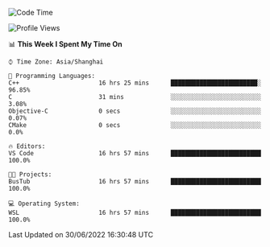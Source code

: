 <!--START_SECTION:waka-->
![Code Time](http://img.shields.io/badge/Code%20Time-152%20hrs%2018%20mins-blue)

![Profile Views](http://img.shields.io/badge/Profile%20Views-0-blue)

📊 **This Week I Spent My Time On** 

```text
⌚︎ Time Zone: Asia/Shanghai

💬 Programming Languages: 
C++                      16 hrs 25 mins      ████████████████████████░   96.85% 
C                        31 mins             ░░░░░░░░░░░░░░░░░░░░░░░░░   3.08% 
Objective-C              0 secs              ░░░░░░░░░░░░░░░░░░░░░░░░░   0.07% 
CMake                    0 secs              ░░░░░░░░░░░░░░░░░░░░░░░░░   0.0%

🔥 Editors: 
VS Code                  16 hrs 57 mins      █████████████████████████   100.0%

🐱‍💻 Projects: 
BusTub                   16 hrs 57 mins      █████████████████████████   100.0%

💻 Operating System: 
WSL                      16 hrs 57 mins      █████████████████████████   100.0%

```


 Last Updated on 30/06/2022 16:30:48 UTC
<!--END_SECTION:waka-->